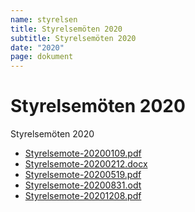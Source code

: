 ```yaml
---
name: styrelsen
title: Styrelsemöten 2020
subtitle: Styrelsemöten 2020
date: "2020"
page: dokument
---
```


# Styrelsemöten 2020

Styrelsemöten 2020

- <a href="./assets/files/styrelsemoten-2020/Styrelsemote-20200109.pdf" target="_blank">Styrelsemote-20200109.pdf</a>
- <a href="./assets/files/styrelsemoten-2020/Styrelsemote-20200212.docx" target="_blank">Styrelsemote-20200212.docx</a>
- <a href="./assets/files/styrelsemoten-2020/Styrelsemote-20200519.pdf" target="_blank">Styrelsemote-20200519.pdf</a>
- <a href="./assets/files/styrelsemoten-2020/Styrelsemote-20200831.odt" target="_blank">Styrelsemote-20200831.odt</a>
- <a href="./assets/files/styrelsemoten-2020/Styrelsemote-20201208.pdf" target="_blank">Styrelsemote-20201208.pdf</a>